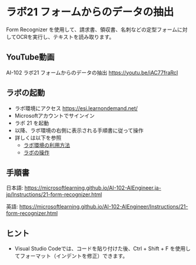 # ラボ21 フォームからのデータの抽出

Form Recognizer を使用して、請求書、領収書、名刺などの定型フォームに対してOCRを実行し、テキストを読み取ります。

## YouTube動画

AI-102 ラボ21 フォームからのデータの抽出
https://youtu.be/iAC77fraRcI

## ラボの起動

- ラボ環境にアクセス https://esi.learnondemand.net/
- Microsoftアカウントでサインイン
- ラボ 21 を起動
- 以降、ラボ環境の右側に表示される手順書に従って操作
- 詳しくは以下を参照
  - [ラボ環境の利用方法](https://github.com/hiryamada/notes/blob/main/cloudslice/README.md)
  - [ラボの操作](https://github.com/hiryamada/notes/blob/main/cloudslice/CloudSliceLab.pdf)

## 手順書

日本語:
https://microsoftlearning.github.io/AI-102-AIEngineer.ja-jp/Instructions/21-form-recognizer.html

英語:
https://microsoftlearning.github.io/AI-102-AIEngineer/Instructions/21-form-recognizer.html

## ヒント

- Visual Studio Codeでは、コードを貼り付けた後、Ctrl + Shift + F を使用してフォーマット（インデントを修正）できます。
